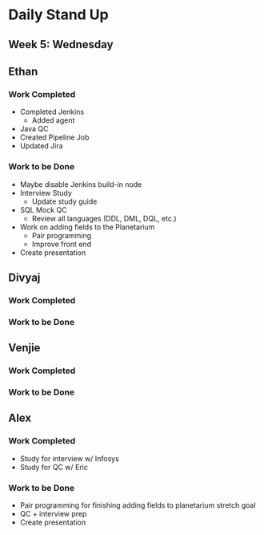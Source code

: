 # Daily Stand Up
## Week 5: Wednesday

## Ethan

### Work Completed

- Completed Jenkins
  - Added agent
- Java QC
- Created Pipeline Job
- Updated Jira

### Work to be Done

- Maybe disable Jenkins build-in node
- Interview Study
  - Update study guide
- SQL Mock QC
  - Review all languages (DDL, DML, DQL, etc.)
- Work on adding fields to the Planetarium
  - Pair programming
  - Improve front end
- Create presentation

## Divyaj

### Work Completed



### Work to be Done



## Venjie

### Work Completed



### Work to be Done



## Alex

### Work Completed
- Study for interview w/ Infosys
- Study for QC w/ Eric

### Work to be Done
- Pair programming for finishing adding fields to planetarium stretch goal
- QC + interview prep
- Create presentation
